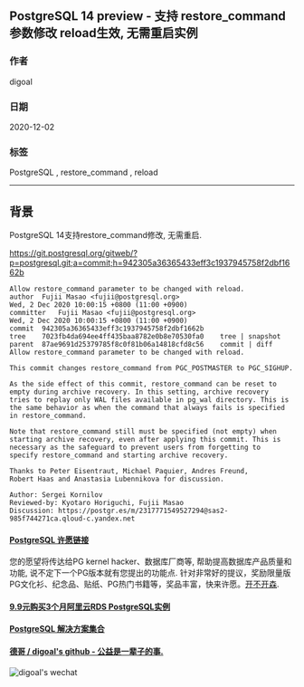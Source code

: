 ## PostgreSQL 14 preview - 支持 restore_command 参数修改 reload生效, 无需重启实例  
    
### 作者    
digoal    
    
### 日期    
2020-12-02    
    
### 标签    
PostgreSQL , restore_command , reload     
    
----    
    
## 背景    
PostgreSQL 14支持restore_command修改, 无需重启.     
    
https://git.postgresql.org/gitweb/?p=postgresql.git;a=commit;h=942305a36365433eff3c1937945758f2dbf1662b  
    
```    
Allow restore_command parameter to be changed with reload.  
author	Fujii Masao <fujii@postgresql.org>	  
Wed, 2 Dec 2020 10:00:15 +0800 (11:00 +0900)  
committer	Fujii Masao <fujii@postgresql.org>	  
Wed, 2 Dec 2020 10:00:15 +0800 (11:00 +0900)  
commit	942305a36365433eff3c1937945758f2dbf1662b  
tree	7023fb4da694ee4ff435baa8782e0b8e70530fa0	tree | snapshot  
parent	87ae9691d25379785f8c0f81b06a14818cfd8c56	commit | diff  
Allow restore_command parameter to be changed with reload.  
  
This commit changes restore_command from PGC_POSTMASTER to PGC_SIGHUP.  
  
As the side effect of this commit, restore_command can be reset to  
empty during archive recovery. In this setting, archive recovery  
tries to replay only WAL files available in pg_wal directory. This is  
the same behavior as when the command that always fails is specified  
in restore_command.  
  
Note that restore_command still must be specified (not empty) when  
starting archive recovery, even after applying this commit. This is  
necessary as the safeguard to prevent users from forgetting to  
specify restore_command and starting archive recovery.  
  
Thanks to Peter Eisentraut, Michael Paquier, Andres Freund,  
Robert Haas and Anastasia Lubennikova for discussion.  
  
Author: Sergei Kornilov  
Reviewed-by: Kyotaro Horiguchi, Fujii Masao  
Discussion: https://postgr.es/m/2317771549527294@sas2-985f744271ca.qloud-c.yandex.net  
```    
      
  
#### [PostgreSQL 许愿链接](https://github.com/digoal/blog/issues/76 "269ac3d1c492e938c0191101c7238216")
您的愿望将传达给PG kernel hacker、数据库厂商等, 帮助提高数据库产品质量和功能, 说不定下一个PG版本就有您提出的功能点. 针对非常好的提议，奖励限量版PG文化衫、纪念品、贴纸、PG热门书籍等，奖品丰富，快来许愿。[开不开森](https://github.com/digoal/blog/issues/76 "269ac3d1c492e938c0191101c7238216").  
  
  
#### [9.9元购买3个月阿里云RDS PostgreSQL实例](https://www.aliyun.com/database/postgresqlactivity "57258f76c37864c6e6d23383d05714ea")
  
  
#### [PostgreSQL 解决方案集合](https://yq.aliyun.com/topic/118 "40cff096e9ed7122c512b35d8561d9c8")
  
  
#### [德哥 / digoal's github - 公益是一辈子的事.](https://github.com/digoal/blog/blob/master/README.md "22709685feb7cab07d30f30387f0a9ae")
  
  
![digoal's wechat](../pic/digoal_weixin.jpg "f7ad92eeba24523fd47a6e1a0e691b59")
  
